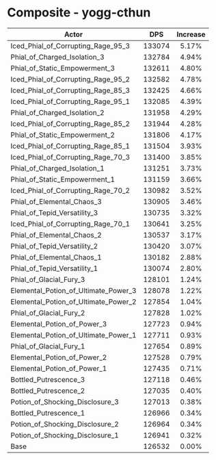 # Composite - yogg-cthun
| Actor | DPS | Increase |
|---|:---:|:---:|
|Iced_Phial_of_Corrupting_Rage_95_3|133074|5.17%|
|Phial_of_Charged_Isolation_3|132784|4.94%|
|Phial_of_Static_Empowerment_3|132611|4.80%|
|Iced_Phial_of_Corrupting_Rage_95_2|132582|4.78%|
|Iced_Phial_of_Corrupting_Rage_85_3|132425|4.66%|
|Iced_Phial_of_Corrupting_Rage_95_1|132085|4.39%|
|Phial_of_Charged_Isolation_2|131958|4.29%|
|Iced_Phial_of_Corrupting_Rage_85_2|131944|4.28%|
|Phial_of_Static_Empowerment_2|131806|4.17%|
|Iced_Phial_of_Corrupting_Rage_85_1|131504|3.93%|
|Iced_Phial_of_Corrupting_Rage_70_3|131400|3.85%|
|Phial_of_Charged_Isolation_1|131251|3.73%|
|Phial_of_Static_Empowerment_1|131159|3.66%|
|Iced_Phial_of_Corrupting_Rage_70_2|130982|3.52%|
|Phial_of_Elemental_Chaos_3|130905|3.46%|
|Phial_of_Tepid_Versatility_3|130735|3.32%|
|Iced_Phial_of_Corrupting_Rage_70_1|130641|3.25%|
|Phial_of_Elemental_Chaos_2|130537|3.17%|
|Phial_of_Tepid_Versatility_2|130420|3.07%|
|Phial_of_Elemental_Chaos_1|130182|2.88%|
|Phial_of_Tepid_Versatility_1|130074|2.80%|
|Phial_of_Glacial_Fury_3|128101|1.24%|
|Elemental_Potion_of_Ultimate_Power_3|128078|1.22%|
|Elemental_Potion_of_Ultimate_Power_2|127854|1.04%|
|Phial_of_Glacial_Fury_2|127828|1.02%|
|Elemental_Potion_of_Power_3|127723|0.94%|
|Elemental_Potion_of_Ultimate_Power_1|127711|0.93%|
|Phial_of_Glacial_Fury_1|127654|0.89%|
|Elemental_Potion_of_Power_2|127528|0.79%|
|Elemental_Potion_of_Power_1|127435|0.71%|
|Bottled_Putrescence_3|127118|0.46%|
|Bottled_Putrescence_2|127035|0.40%|
|Potion_of_Shocking_Disclosure_3|127013|0.38%|
|Bottled_Putrescence_1|126966|0.34%|
|Potion_of_Shocking_Disclosure_2|126964|0.34%|
|Potion_of_Shocking_Disclosure_1|126941|0.32%|
|Base|126532|0.00%|
